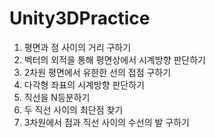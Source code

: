# Unity3DPractice
1. 평면과 점 사이의 거리 구하기
2. 벡터의 외적을 통해 평면상에서 시계방향 판단하기
3. 2차원 평면에서 유한한 선의 접점 구하기
4. 다각형 좌표의 시계방향 판단하기
5. 직선을 N등분하기
6. 두 직선 사이의 최단점 찾기
7. 3차원에서 점과 직선 사이의 수선의 발 구하기
